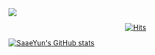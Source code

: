 <img src="https://capsule-render.vercel.app/api?type=Waving&color=gradient&height=250&section=header&text=Hi there👋&fontSize=100" />

<div align=center>
  
[![Hits](https://hits.seeyoufarm.com/api/count/incr/badge.svg?url=https%3A%2F%2Fgithub.com%2Fgjbae1212%2FDuggun&count_bg=%23B5E5FF&title_bg=%23FFD1E8&icon=&icon_color=%23E7E7E7&title=hits&edge_flat=false)](https://hits.seeyoufarm.com)

</div>

[![SaaeYun's GitHub stats](https://github-readme-stats.vercel.app/api?username=SaaeYun)](https://github.com/SaaeYun/github-readme-stats)
